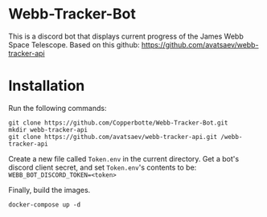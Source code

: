 # Webb-Tracker-Bot
This is a discord bot that displays current progress of the James Webb Space Telescope. Based on this github: https://github.com/avatsaev/webb-tracker-api

# Installation
Run the following commands:
```batch
git clone https://github.com/Copperbotte/Webb-Tracker-Bot.git
mkdir webb-tracker-api
git clone https://github.com/avatsaev/webb-tracker-api.git /webb-tracker-api
```

Create a new file called `Token.env` in the current directory.
Get a bot's discord client secret, and set `Token.env`'s contents to be:
`WEBB_BOT_DISCORD_TOKEN=<token>`

Finally, build the images.
```batch
docker-compose up -d
```
